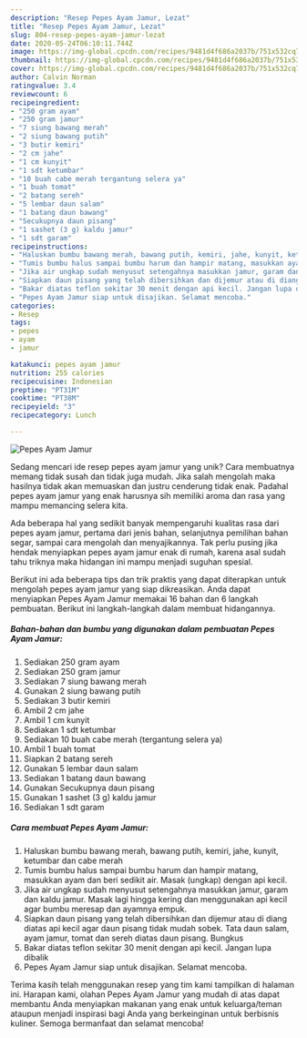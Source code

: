 ```yaml
---
description: "Resep Pepes Ayam Jamur, Lezat"
title: "Resep Pepes Ayam Jamur, Lezat"
slug: 804-resep-pepes-ayam-jamur-lezat
date: 2020-05-24T06:10:11.744Z
image: https://img-global.cpcdn.com/recipes/9481d4f686a2037b/751x532cq70/pepes-ayam-jamur-foto-resep-utama.jpg
thumbnail: https://img-global.cpcdn.com/recipes/9481d4f686a2037b/751x532cq70/pepes-ayam-jamur-foto-resep-utama.jpg
cover: https://img-global.cpcdn.com/recipes/9481d4f686a2037b/751x532cq70/pepes-ayam-jamur-foto-resep-utama.jpg
author: Calvin Norman
ratingvalue: 3.4
reviewcount: 6
recipeingredient:
- "250 gram ayam"
- "250 gram jamur"
- "7 siung bawang merah"
- "2 siung bawang putih"
- "3 butir kemiri"
- "2 cm jahe"
- "1 cm kunyit"
- "1 sdt ketumbar"
- "10 buah cabe merah tergantung selera ya"
- "1 buah tomat"
- "2 batang sereh"
- "5 lembar daun salam"
- "1 batang daun bawang"
- "Secukupnya daun pisang"
- "1 sashet (3 g) kaldu jamur"
- "1 sdt garam"
recipeinstructions:
- "Haluskan bumbu bawang merah, bawang putih, kemiri, jahe, kunyit, ketumbar dan cabe merah"
- "Tumis bumbu halus sampai bumbu harum dan hampir matang, masukkan ayam dan beri sedikit air. Masak (ungkap) dengan api kecil."
- "Jika air ungkap sudah menyusut setengahnya masukkan jamur, garam dan kaldu jamur. Masak lagi hingga kering dan menggunakan api kecil agar bumbu meresap dan ayamnya empuk."
- "Siapkan daun pisang yang telah dibersihkan dan dijemur atau di diang diatas api kecil agar daun pisang tidak mudah sobek. Tata daun salam, ayam jamur, tomat dan sereh diatas daun pisang. Bungkus"
- "Bakar diatas teflon sekitar 30 menit dengan api kecil. Jangan lupa dibalik"
- "Pepes Ayam Jamur siap untuk disajikan. Selamat mencoba."
categories:
- Resep
tags:
- pepes
- ayam
- jamur

katakunci: pepes ayam jamur 
nutrition: 255 calories
recipecuisine: Indonesian
preptime: "PT31M"
cooktime: "PT38M"
recipeyield: "3"
recipecategory: Lunch

---
```



![Pepes Ayam Jamur](https://img-global.cpcdn.com/recipes/9481d4f686a2037b/751x532cq70/pepes-ayam-jamur-foto-resep-utama.jpg)

Sedang mencari ide resep pepes ayam jamur yang unik? Cara membuatnya memang tidak susah dan tidak juga mudah. Jika salah mengolah maka hasilnya tidak akan memuaskan dan justru cenderung tidak enak. Padahal pepes ayam jamur yang enak harusnya sih memiliki aroma dan rasa yang mampu memancing selera kita.

Ada beberapa hal yang sedikit banyak mempengaruhi kualitas rasa dari pepes ayam jamur, pertama dari jenis bahan, selanjutnya pemilihan bahan segar, sampai cara mengolah dan menyajikannya. Tak perlu pusing jika hendak menyiapkan pepes ayam jamur enak di rumah, karena asal sudah tahu triknya maka hidangan ini mampu menjadi suguhan spesial.




Berikut ini ada beberapa tips dan trik praktis yang dapat diterapkan untuk mengolah pepes ayam jamur yang siap dikreasikan. Anda dapat menyiapkan Pepes Ayam Jamur memakai 16 bahan dan 6 langkah pembuatan. Berikut ini langkah-langkah dalam membuat hidangannya.

<!--inarticleads1-->

##### Bahan-bahan dan bumbu yang digunakan dalam pembuatan Pepes Ayam Jamur:

1. Sediakan 250 gram ayam
1. Sediakan 250 gram jamur
1. Sediakan 7 siung bawang merah
1. Gunakan 2 siung bawang putih
1. Sediakan 3 butir kemiri
1. Ambil 2 cm jahe
1. Ambil 1 cm kunyit
1. Sediakan 1 sdt ketumbar
1. Sediakan 10 buah cabe merah (tergantung selera ya)
1. Ambil 1 buah tomat
1. Siapkan 2 batang sereh
1. Gunakan 5 lembar daun salam
1. Sediakan 1 batang daun bawang
1. Gunakan Secukupnya daun pisang
1. Gunakan 1 sashet (3 g) kaldu jamur
1. Sediakan 1 sdt garam




<!--inarticleads2-->

##### Cara membuat Pepes Ayam Jamur:

1. Haluskan bumbu bawang merah, bawang putih, kemiri, jahe, kunyit, ketumbar dan cabe merah
1. Tumis bumbu halus sampai bumbu harum dan hampir matang, masukkan ayam dan beri sedikit air. Masak (ungkap) dengan api kecil.
1. Jika air ungkap sudah menyusut setengahnya masukkan jamur, garam dan kaldu jamur. Masak lagi hingga kering dan menggunakan api kecil agar bumbu meresap dan ayamnya empuk.
1. Siapkan daun pisang yang telah dibersihkan dan dijemur atau di diang diatas api kecil agar daun pisang tidak mudah sobek. Tata daun salam, ayam jamur, tomat dan sereh diatas daun pisang. Bungkus
1. Bakar diatas teflon sekitar 30 menit dengan api kecil. Jangan lupa dibalik
1. Pepes Ayam Jamur siap untuk disajikan. Selamat mencoba.




Terima kasih telah menggunakan resep yang tim kami tampilkan di halaman ini. Harapan kami, olahan Pepes Ayam Jamur yang mudah di atas dapat membantu Anda menyiapkan makanan yang enak untuk keluarga/teman ataupun menjadi inspirasi bagi Anda yang berkeinginan untuk berbisnis kuliner. Semoga bermanfaat dan selamat mencoba!
